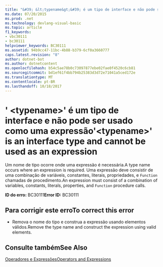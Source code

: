 ```yaml
---
title: "&#39; &lt;typename&gt;&#39; é um tipo de interface e não pode ser usado como uma expressão"
ms.date: 07/20/2015
ms.prod: .net
ms.technology: devlang-visual-basic
ms.topic: article
f1_keywords:
- vbc30111
- bc30111
helpviewer_keywords: BC30111
ms.assetid: 94b9cc47-11bc-4b88-b379-6cf0a3660777
caps.latest.revision: "8"
author: dotnet-bot
ms.author: dotnetcontent
ms.openlocfilehash: b54c5ae78b0c73097877ebe02fae0f4520c6cb81
ms.sourcegitcommit: bd1ef61f4bb794b25383d3d72e71041a5ced172e
ms.translationtype: MT
ms.contentlocale: pt-BR
ms.lasthandoff: 10/18/2017
---
```

# <a name="39lttypenamegt39-is-an-interface-type-and-cannot-be-used-as-an-expression"></a><span data-ttu-id="f8047-102">&#39; &lt;typename&gt;&#39; é um tipo de interface e não pode ser usado como uma expressão</span><span class="sxs-lookup"><span data-stu-id="f8047-102">&#39;&lt;typename&gt;&#39; is an interface type and cannot be used as an expression</span></span>
<span data-ttu-id="f8047-103">Um nome de tipo ocorre onde uma expressão é necessária.</span><span class="sxs-lookup"><span data-stu-id="f8047-103">A type name occurs where an expression is required.</span></span> <span data-ttu-id="f8047-104">Uma expressão deve consistir de uma combinação de variáveis, constantes, literais, propriedades, e `Function` chamadas de procedimento.</span><span class="sxs-lookup"><span data-stu-id="f8047-104">An expression must consist of a combination of variables, constants, literals, properties, and `Function` procedure calls.</span></span>  
  
 <span data-ttu-id="f8047-105">**ID do erro:** BC30111</span><span class="sxs-lookup"><span data-stu-id="f8047-105">**Error ID:** BC30111</span></span>  
  
## <a name="to-correct-this-error"></a><span data-ttu-id="f8047-106">Para corrigir este erro</span><span class="sxs-lookup"><span data-stu-id="f8047-106">To correct this error</span></span>  
  
-   <span data-ttu-id="f8047-107">Remova o nome do tipo e construa a expressão usando elementos válidos.</span><span class="sxs-lookup"><span data-stu-id="f8047-107">Remove the type name and construct the expression using valid elements.</span></span>  
  
## <a name="see-also"></a><span data-ttu-id="f8047-108">Consulte também</span><span class="sxs-lookup"><span data-stu-id="f8047-108">See Also</span></span>  
 [<span data-ttu-id="f8047-109">Operadores e Expressões</span><span class="sxs-lookup"><span data-stu-id="f8047-109">Operators and Expressions</span></span>](../../visual-basic/programming-guide/language-features/operators-and-expressions/index.md)
